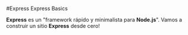 #Express Express Basics

**Express** es un "framework rápido y minimalista para **Node.js**". Vamos a construir un sitio **Express** desde cero!